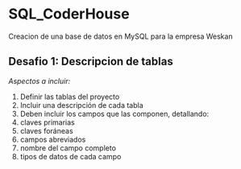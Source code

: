 # SQL_CoderHouse
Creacion de una base de datos en MySQL para la empresa Weskan

## Desafio 1: Descripcion de tablas
*Aspectos a incluir:*
1. Definir las tablas del proyecto
1. Incluir una descripción de cada tabla
1. Deben incluir los campos que las componen, detallando:
  1. claves primarias
  1. claves foráneas
  1. campos abreviados
  1. nombre del campo completo
  1. tipos de datos de cada campo




